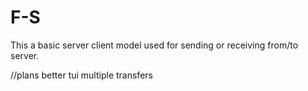 # F-S
This a basic server client model used for sending or receiving from/to server.

//plans
better tui
multiple transfers
